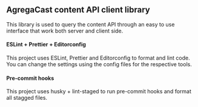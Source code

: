 ## AgregaCast content API client library
This library is used to query the  content API through an easy to use interface that work both server and client side.

#### ESLint + Prettier + Editorconfig

This project uses ESLint, Prettier and Editorconfig to format and lint code. You can change the settings using the config files for the respective tools.

#### Pre-commit hooks

This project uses husky + lint-staged to run pre-commit hooks and format all stagged files.
